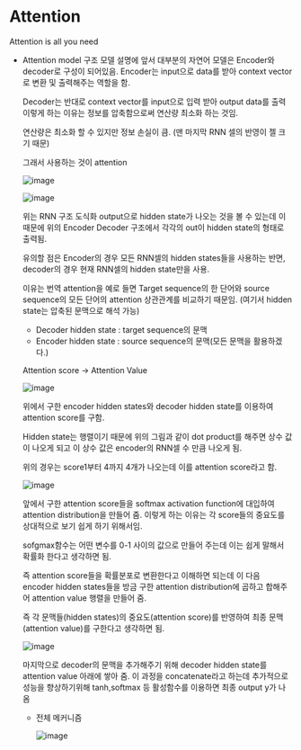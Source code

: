 # Attention
Attention is all you need

- Attention model 구조
  모델 설명에 앞서 대부분의 자연어 모델은 Encoder와 decoder로 구성이 되어있음.
  Encoder는 input으로 data를 받아 context vector로 변환 및 출력해주는 역할을 함.
  
  Decoder는 반대로 context vector를 input으로 입력 받아 output data를 출력
  이렇게 하는 이유는 정보를 압축함으로써 연산량 최소화 하는 것임.
  
  연산량은 최소화 할 수 있지만 정보 손실이 큼. (맨 마지막 RNN 셀의 반영이 젤 크기 때문)

  그래서 사용하는 것이 attention

  ![image](https://github.com/mySongminkyu/Attention/assets/132251519/90b0fd7b-ce8f-462e-bfa6-a470227050f2)


  ![image](https://github.com/mySongminkyu/Attention/assets/132251519/b35b51eb-ad2d-4ca5-9774-875f868bcc51)


  위는 RNN 구조 도식화 
  output으로 hidden state가 나오는 것을 볼 수 있는데 이 때문에 위의 Encoder Decoder 구조에서 각각의 out이 hidden state의 형태로 출력됨.
  
  유의할 점은 Encoder의 경우 모든 RNN셀의 hidden states들을 사용하는 반면, decoder의 경우 현재 RNN셀의 hidden state만을 사용.
  
  이유는 번역 attention을 예로 들면 Target sequence의 한 단어와 source sequence의 모든 단어의 attention 상관관계를 비교하기 때문임.
  (여기서 hidden state는 압축된 문맥으로 해석 가능)

  - Decoder hidden state : target sequence의 문맥
  - Encoder hidden state : source sequence의 문맥(모든 문맥을 활용하겠다.)

  Attention score -> Attention Value

  ![image](https://github.com/mySongminkyu/Attention/assets/132251519/1decd81a-0535-4424-9ff0-ae6e4f7ae450)

  위에서 구한 encoder hidden states와 decoder hidden state를 이용하여 attention score를 구함.
  
  Hidden state는 행렬이기 때문에 위의 그림과 같이 dot product를 해주면 상수 값이 나오게 되고 이 상수 값은 encoder의 RNN셀 수 만큼 나오게 됨.
  
  위의 경우는 score1부터 4까지 4개가 나오는데 이를  attention score라고 함.

  ![image](https://github.com/mySongminkyu/Attention/assets/132251519/5d84c10a-acb4-4c01-a97e-a5ee268f840d)

  앞에서 구한 attention score들을 softmax activation function에 대입하여 attention distribution을 만들어 줌. 이렇게 하는 이유는 각 score들의 중요도를 상대적으로 보기 쉽게 하기 위해서임.
  
  sofgmax함수는 어떤 변수를 0-1 사이의 값으로 만들어 주는데 이는 쉽게 말해서 확률화 한다고 생각하면 됨.
  
  즉 attention score들을 확률분포로 변환한다고 이해하면 되는데 이 다음 encoder hidden states들을 방금 구한 attention distribution에 곱하고 합해주어 attention value 행렬을 만들어 줌.
  
  즉 각 문맥들(hidden states)의 중요도(attention score)를 반영하여 최종 문맥(attention value)를 구한다고 생각하면 됨.

  ![image](https://github.com/mySongminkyu/Attention/assets/132251519/838038fe-2260-40c1-853d-f5139610f634)

  마지막으로 decoder의 문맥을 추가해주기 위해 decoder hidden state를 attention value 아래에 쌓아 줌. 이 과정을 concatenate라고 하는데 추가적으로 성능을 향상하기위해 tanh,softmax 등 활성함수를 이용하면 최종 output y가 나옴

  - 전체 메커니즘
 
    ![image](https://github.com/mySongminkyu/Attention/assets/132251519/36ac65eb-3ae4-49b7-9245-e0cdb2d53676)
